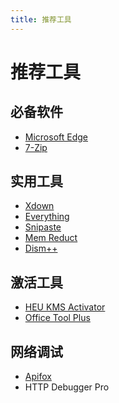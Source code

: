 ```yaml
---
title: 推荐工具
---
```


# 推荐工具

## 必备软件

- [Microsoft Edge](https://www.microsoft.com/zh-cn/edge 'Microsoft Edge 是一款快速而安全的浏览器，可帮助您保护数据，节省时间和金钱。')
- [7-Zip](https://sparanoid.com/lab/7z/ '7-Zip 是一款拥有极高压缩比的开源压缩软件。')

## 实用工具

- [Xdown](https://www.xdown.org/ '专业的文件下载与分享工具(BitTorrent/HTTP/FTP)')
- [Everything](https://www.voidtools.com/zh-cn/ '基于名称快速定位文件和文件夹。')
- [Snipaste](https://zh.snipaste.com/ 'Snipaste 是一个简单但强大的截图工具，也可以让你将截图贴回到屏幕上！')
- [Mem Reduct](https://www.henrypp.org/product/memreduct '轻量级实时内存管理应用程序，用于监视和清理计算机上的系统内存。')
- [Dism++](http://dism.cf/ 'Dism++，强大的 Windows 系统优化工具')

## 激活工具

- [HEU KMS Activator](https://github.com/zbezj/HEU_KMS_Activator '一键激活 Windows 和 Office')
- [Office Tool Plus](https://otp.landian.vip/zh-cn/ 'Office Tool Plus 是一款 Office 小工具，可以帮助您部署 Office')

## 网络调试

- [Apifox](https://www.apifox.cn/ 'API 文档、API 调试、API Mock、API 自动化测试')
- HTTP Debugger Pro
